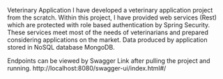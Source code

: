 Veterinary Application
I have developed a veterinary application project from the scratch. Within this project, I have provided web services (Rest) which are protected with role based authentication by Spring Security.
These services meet most of the needs of veterinarians and prepared considering applications on the market. Data produced by application stored in NoSQL database MongoDB.


Endpoints can be viewed by Swagger Link after pulling the project and running.
http://localhost:8080/swagger-ui/index.html#/

